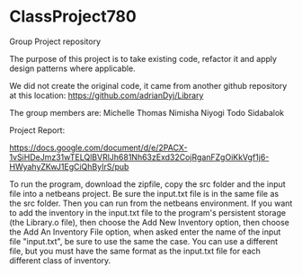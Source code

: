 # ClassProject780
Group Project repository

The purpose of this project is to take existing code, refactor it and apply design patterns where applicable.

We did not create the original code, it came from another github repository at this location:
https://github.com/adrianDyj/Library

The group members are:
Michelle Thomas
Nimisha Niyogi
Todo Sidabalok

Project Report:

https://docs.google.com/document/d/e/2PACX-1vSiHDeJmz31wTELQlBVRlJh681Nh63zExd32CojRganFZgOiKkVgf1j6-HWyahyZKwJ1EgCiQhByIrS/pub

To run the program, download the zipfile, copy the src folder and the input file into a netbeans project.  Be sure the input.txt file is in the same file as the src folder.  Then you can run from the netbeans environment.  If you want to add the inventory in the input.txt file to the program's persistent storage (the Library.o file), then choose the Add New Inventory option, then choose the Add An Inventory File option, when asked enter the name of the input file "input.txt", be sure to use the same the case.  You can use a different file, but you must have the same format as the input.txt file for each different class of inventory.
